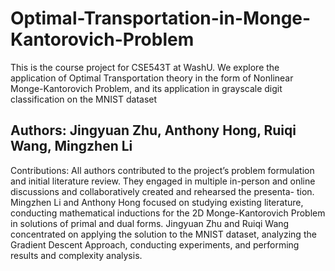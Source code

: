 # Optimal-Transportation-in-Monge-Kantorovich-Problem
This is the course project for CSE543T at WashU. We explore the application of Optimal Transportation theory in the form of Nonlinear Monge-Kantorovich Problem, and its application in grayscale digit classification on the MNIST dataset

## Authors: Jingyuan Zhu, Anthony Hong, Ruiqi Wang, Mingzhen Li
Contributions: All authors contributed to the project’s problem formulation and initial literature review. They engaged in multiple in-person and online discussions and collaboratively created and rehearsed the presenta- tion. Mingzhen Li and Anthony Hong focused on studying existing literature, conducting mathematical inductions for the 2D Monge-Kantorovich Problem in solutions of primal and dual forms. Jingyuan Zhu and Ruiqi Wang concentrated on applying the solution to the MNIST dataset, analyzing the Gradient Descent Approach, conducting experiments, and performing results and complexity analysis.
